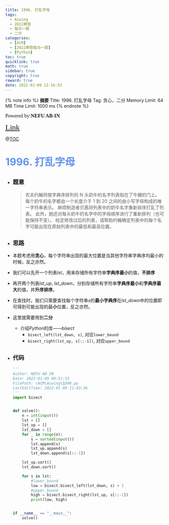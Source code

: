 ```yaml
---
title: 1996. 打乱字母
tags:
  - Acwing
  - 2022寒假
  - 每日一题
  - 二分
categories:
  - [ACM]
  - [2022寒假每日一题]
  - [Python]
toc: true
quicklink: true
math: true
sidebar: true
copyright: true
reward: true
date: 2022-01-09 12:16:53
---
```


{% note info %}
**摘要**
Title: 1996. 打乱字母
Tag: 贪心，二分
Memory Limit: 64 MB
Time Limit: 1000 ms
{% endnote %}
<!-- more -->

<font size=3 face=楷体>Powered by:**NEFU AB-IN**</font>

<font color=#FFA500 size=5 face=楷体>[Link](https://www.acwing.com/problem/content/1998/)</font>

@[TOC](文章目录)

# <font color=#6495ED size=6>1996. 打乱字母</font>

* ## <font size=4 face=粗体>题意</font>

  > 农夫约翰将按字典序排列的 N 头奶牛的名字列表贴在了牛棚的门上。
  > 每个奶牛的名字都由一个长度介于 1 到 20 之间的由小写字母构成的唯一字符串表示。
  > 麻烦制造者贝茜将列表中的奶牛名字重新排序打乱了列表。
  > 此外，她还对每头奶牛的名字中的字母顺序进行了重新排列（也可能保持不变）。
  > 给定修改过后的列表，请帮助约翰确定列表中的每个名字可能出现在原始列表中的最低和最高位置。
  

* ## <font size=4 face=粗体>思路</font>

* 本题考虑用**贪心**，每个字符串出现的最大位置是当其他字符串字典序均最小的时候，反之亦然。
* 我们可以先开一个列表$lst$，用来存储所有字符串**字典序最小**的值，**不排序**
* 再开两个列表$lst\_up$, $lst\_down$，分别存储所有字符串**字典序最小**和**字典序最大**的值，并**升序排序**。
* 在查找时，我们只需要查找每个字符串$s$的**最小字典序**在$lst\_down$中的位置即可得到可能出现的最**小**位置，反之亦然。
* 这里就需要用到**二分**
  * 介绍$Python$的库——$bisect$
    * `bisect_left(lst_down, s)`, 对应`lower_bound`
    * `bisect_right(lst_up, s[::-1])`, 对应`upper_bound`


* ## <font size=4 face=粗体>代码</font>

  ```python
  '''
  Author: NEFU AB-IN
  Date: 2022-01-09 09:51:53
  FilePath: \ACM\Acwing\1996.py
  LastEditTime: 2022-01-09 11:43:36
  '''
  import bisect


  def solve():
      n = int(input())
      lst = []
      lst_up = []
      lst_down = []
      for _ in range(n):
          s = sorted(input())
          lst.append(s)
          lst_up.append(s)
          lst_down.append(s[::-1])

      lst_up.sort()
      lst_down.sort()

      for s in lst:
          #lower_bound
          low = bisect.bisect_left(lst_down, s) + 1
          #upper_bound
          high = bisect.bisect_right(lst_up, s[::-1])
          print(low, high)


  if __name__ == "__main__":
      solve()

  ```

